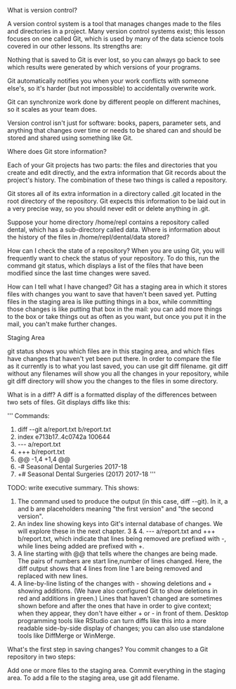 What is version control?


A version control system is a tool that manages changes made to the files and directories in a project. Many version control systems exist; this lesson focuses on one called Git, which is used by many of the data science tools covered in our other lessons. Its strengths are:

Nothing that is saved to Git is ever lost, so you can always go back to see which results were generated by which versions of your programs.

Git automatically notifies you when your work conflicts with someone else's, so it's harder (but not impossible) to accidentally overwrite work.

Git can synchronize work done by different people on different machines, so it scales as your team does.

Version control isn't just for software: books, papers, parameter sets, and anything that changes over time or needs to be shared can and should be stored and shared using something like Git.




Where does Git store information?

Each of your Git projects has two parts: the files and directories that you create and edit directly, and the extra information that Git records about the project's history. The combination of these two things is called a repository.

Git stores all of its extra information in a directory called .git located in the root directory of the repository. Git expects this information to be laid out in a very precise way, so you should never edit or delete anything in .git.

Suppose your home directory /home/repl contains a repository called dental, which has a sub-directory called data. Where is information about the history of the files in /home/repl/dental/data stored?


How can I check the state of a repository?
When you are using Git, you will frequently want to check the status of your repository. To do this, run the command git status, which displays a list of the files that have been modified since the last time changes were saved.







How can I tell what I have changed?
Git has a staging area in which it stores files with changes you want to save that haven't been saved yet. Putting files in the staging area is like putting things in a box, while committing those changes is like putting that box in the mail: you can add more things to the box or take things out as often as you want, but once you put it in the mail, you can't make further changes.

Staging Area

git status shows you which files are in this staging area, and which files have changes that haven't yet been put there. In order to compare the file as it currently is to what you last saved, you can use git diff filename. git diff without any filenames will show you all the changes in your repository, while git diff directory will show you the changes to the files in some directory.




What is in a diff?
A diff is a formatted display of the differences between two sets of files. Git displays diffs like this:

'''
Commands:
1. diff --git a/report.txt b/report.txt
2. index e713b17..4c0742a 100644
3. --- a/report.txt
4. +++ b/report.txt
5. @@ -1,4 +1,4 @@
6. -# Seasonal Dental Surgeries 2017-18
7. +# Seasonal Dental Surgeries (2017) 2017-18
'''

 TODO: write executive summary.
This shows:

1. The command used to produce the output (in this case, diff --git). In it, a and b are placeholders meaning "the first version" and "the second version".
2. An index line showing keys into Git's internal database of changes. We will explore these in the next chapter.
3 & 4. --- a/report.txt and +++ b/report.txt, which indicate that lines being removed are prefixed with -, while lines being added are prefixed with +.
5. A line starting with @@ that tells where the changes are being made. The pairs of numbers are start line,number of lines changed. Here, the diff output shows that 4 lines from line 1 are being removed and replaced with new lines.
6. A line-by-line listing of the changes with - showing deletions and + showing additions. (We have also configured Git to show deletions in red and additions in green.) Lines that haven't changed are sometimes shown before and after the ones that have in order to give context; when they appear, they don't have either + or - in front of them.
Desktop programming tools like RStudio can turn diffs like this into a more readable side-by-side display of changes; you can also use standalone tools like DiffMerge or WinMerge.




What's the first step in saving changes?
You commit changes to a Git repository in two steps:

Add one or more files to the staging area.
Commit everything in the staging area.
To add a file to the staging area, use git add filename.
